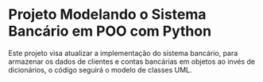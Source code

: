 # Projeto Modelando o Sistema Bancário em POO com Python

Este projeto visa atualizar a implementação do sistema bancário, para armazenar os dados de clientes e contas bancárias em objetos ao invés de dicionários, o código seguirá o modelo de classes UML.
